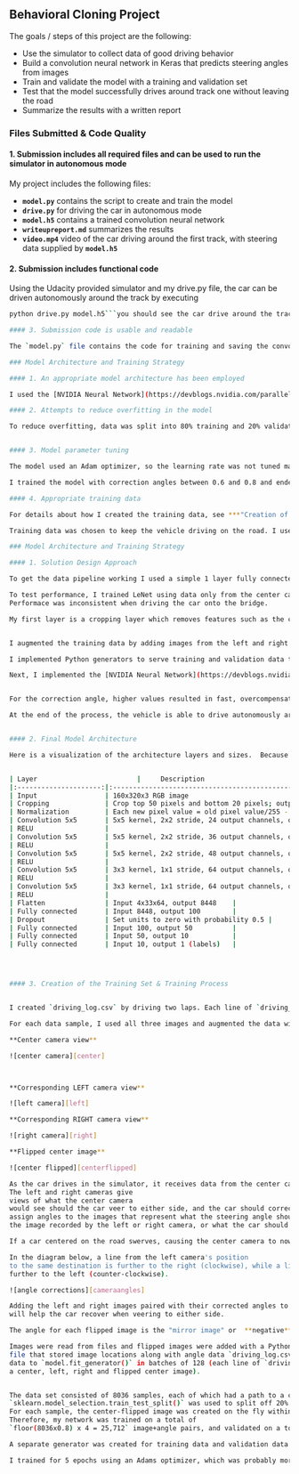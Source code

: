 ## Behavioral Cloning Project

The goals / steps of this project are the following:

* Use the simulator to collect data of good driving behavior
* Build a convolution neural network in Keras that predicts steering angles from images
* Train and validate the model with a training and validation set
* Test that the model successfully drives around track one without leaving the road
* Summarize the results with a written report


[//]: # (Image References)

[recordingerror]: ./writeup_images/recording_fails.png "Problem recording to directory"
[center]: ./writeup_images/center.png "Image from center camera"
[left]: ./writeup_images/left.png "Image from left camera"
[right]: ./writeup_images/right.png "Image from right camera"
[centerflipped]: ./writeup_images/center_flipped.png "Image from center camera, flipped left<->right"
[cameraangles]: ./writeup_images/cameraangles.png "Diagram of why a correction must be applied to left and right camera images"


### Files Submitted & Code Quality

#### 1. Submission includes all required files and can be used to run the simulator in autonomous mode

My project includes the following files: 

* **`model.py`** contains the script to create and train the model 
* **`drive.py`** for driving the car in autonomous mode 
* **`model.h5`** contains a trained convolution neural network 
* **`writeupreport.md`** summarizes the results
* **`video.mp4`** video of the car driving around the first track, with steering data supplied by **`model.h5`**

#### 2. Submission includes functional code

Using the Udacity provided simulator and my drive.py file, the car can be driven autonomously around the track by executing 
```sh
python drive.py model.h5```you should see the car drive around the track autonomously without leaving the road.

#### 3. Submission code is usable and readable

The `model.py` file contains the code for training and saving the convolution neural network. The file shows the pipeline I used for training and validating the model, and it contains comments to explain how the code works.

### Model Architecture and Training Strategy

#### 1. An appropriate model architecture has been employed

I used the [NVIDIA Neural Network](https://devblogs.nvidia.com/parallelforall/deep-learning-self-driving-cars/) architecture which creates steering data using camera input.

#### 2. Attempts to reduce overfitting in the model

To reduce overfitting, data was split into 80% training and 20% validation.  Overfitting was insignificant using the augmented data set. Validation loss was similar to test set loss.  I also included a dropout layer to reduce overfitting.


#### 3. Model parameter tuning

The model used an Adam optimizer, so the learning rate was not tuned manually. A correction angle was added to the driving angle to pair with a corresponding camera image.

I trained the model with correction angles between 0.6 and 0.8 and ended up using .65 as my final value.  At higher values, the car overcorrected on slight curves, though it did perform well on the tighter turns. The car also shows the ability to recover when it approaches the side of the road. 

#### 4. Appropriate training data

For details about how I created the training data, see ***"Creation of the Training Set"*** below.

Training data was chosen to keep the vehicle driving on the road. I used a combination of center lane driving, recovering from the left and right sides of the road.

### Model Architecture and Training Strategy

#### 1. Solution Design Approach

To get the data pipeline working I used a simple 1 layer fully connected network, using only the center camera.

To test performance, I trained LeNet using data only from the center camera.
Performace was inconsistent when driving the car onto the bridge.

My first layer is a cropping layer which removes features such as the car hood and the sky and trees above the horizon, features which may confuse the model.


I augmented the training data by adding images from the left and right cameras and flipped images from the center camera.

I implemented Python generators to serve training and validation data to `model.fit_generator()`, making `model.py` run much faster. However, the car still failed at the tight turns after the bridge.

Next, I implemented the [NVIDIA Neural Network](https://devblogs.nvidia.com/parallelforall/deep-learning-self-driving-cars/) architecture, a network specifically for training self driving cars using camera input.


For the correction angle, higher values resulted in fast, overcompensating turns. Training with lower values such as .65  reduced swerving, although slower insufficient turning through the tight curves.

At the end of the process, the vehicle is able to drive autonomously around the track without leaving the road.


#### 2. Final Model Architecture

Here is a visualization of the architecture layers and sizes.  Because of the large number of parameters in the first fully connected layer, I added a dropout layer after it to reduce overfitting.


| Layer                         |     Description                       |
|:---------------------:|:---------------------------------------------:|
| Input                 | 160x320x3 RGB image                                      A
| Cropping              | Crop top 50 pixels and bottom 20 pixels; output shape = 90x320x3 |
| Normalization         | Each new pixel value = old pixel value/255 - 0.5      |
| Convolution 5x5       | 5x5 kernel, 2x2 stride, 24 output channels, output shape = 43x158x24  |
| RELU                  |                                                       |
| Convolution 5x5       | 5x5 kernel, 2x2 stride, 36 output channels, output shape = 20x77x36   |
| RELU                  |                                                       |
| Convolution 5x5       | 5x5 kernel, 2x2 stride, 48 output channels, output shape = 8x37x48    |
| RELU                  |                                                       |
| Convolution 5x5       | 3x3 kernel, 1x1 stride, 64 output channels, output shape = 6x35x64    |
| RELU                  |                                                       |
| Convolution 5x5       | 3x3 kernel, 1x1 stride, 64 output channels, output shape = 4x33x64    |
| RELU                  |                                                       |
| Flatten               | Input 4x33x64, output 8448    |
| Fully connected       | Input 8448, output 100        |
| Dropout               | Set units to zero with probability 0.5 |
| Fully connected       | Input 100, output 50          |
| Fully connected       | Input 50, output 10           |
| Fully connected       | Input 10, output 1 (labels)   |




#### 3. Creation of the Training Set & Training Process


I created `driving_log.csv` by driving two laps. Each line of `driving_log.csv` corresponded to one sample, consisting of a relative path to center, left, and right camera images, steering angle, throttle, brake, and speed.

For each data sample, I used all three images and augmented the data with a flipped version of the center camera image.  

**Center camera view**

![center camera][center]



**Corresponding LEFT camera view**

![left camera][left]

**Corresponding RIGHT camera view**

![right camera][right]

**Flipped center image**

![center flipped][centerflipped]

As the car drives in the simulator, it receives data from the center camera only.
The left and right cameras give 
views of what the center camera
would see should the car veer to either side, and the car should correct itself accordingly. So after adding the left and right camera images to the training and validation sets, we should
assign angles to the images that represent what the steering angle should be if the center camera were sees 
the image recorded by the left or right camera, or what the car should do if the center camera finds itself positioned where the left or right cameras are positioned.

If a car centered on the road swerves, causing the center camera to now occupy the spot formerly occupied by the **left** camera, a driving correction angle should be **added** (clockwise) to stay on the road.  Swerving to the **right** would require a correction angle to be **subtracted** (counter-clockwise). 

In the diagram below, a line from the left camera's position
to the same destination is further to the right (clockwise), while a line from the right camera's position to the same destination is 
further to the left (counter-clockwise). 

![angle corrections][cameraangles]

Adding the left and right images paired with their corrected angles to the training set
will help the car recover when veering to either side. 

The angle for each flipped image is the "mirror image" or  **negative** of the current driving angle. The original track is counterclockwise with predominantly left turns. Flipping the center camera image and pairing it with a corresponding flipped angle adds supplies right turn data, which helps the model generalize.

Images were read from files and flipped images were added with a Python generator.  Aside from shuffling the data, the generator also added lines to the 
file that stored image locations along with angle data `driving_log.csv` in batches of 32, and supplied 
data to `model.fit_generator()` in batches of 128 (each line of `driving_log.csv` was used to provide 
a center, left, right and flipped center image). 


The data set consisted of 8036 samples, each of which had a path to a center, left, and right image.
`sklearn.model_selection.train_test_split()` was used to split off 20% of the samples to use for validation.
For each sample, the center-flipped image was created on the fly within the generator.
Therefore, my network was trained on a total of 
`floor(8036x0.8) x 4 = 25,712` image+angle pairs, and validated on a total of `ceil(8036x0.2) x 4 = 6432` image+angle pairs.

A separate generator was created for training data and validation data. The training generator provided images and angles from the training set, and the validation generator provided images and data derived from the validation set.

I trained for 5 epochs using an Adams optimizer, which was probably more epochs than necessary, but I wanted to be sure the validation error was plateauing. I also monitered the validation error to make sure it was not increasing for later epochs.

